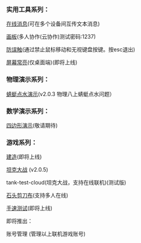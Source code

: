 ### 实用工具系列：

[在线消息](https://game.szy-szy.top/message)(可在多个设备间互传文本消息)  

[画板](https://game.szy-szy.top/paint)(多人协作(云协作)测试密码:1237)  

[防误触](https://game.szy-szy.top/no-touch)(通过禁止鼠标移动和无视键盘按键。按esc退出)  

[屏幕常亮](https://game.szy-szy.top/)(仅桌面端)(即将上线)

### 物理演示系列：  

[蜻蜓点水演示](https://game.szy-szy.top/wl/qt)(v2.0.3 物理八上蜻蜓点水问题） 

 ### 数学演示系列：

 [四边形演示](https://game.szy-szy.top/sx/demo)(敬请期待)
 
### 游戏系列：

[建造](https://game.szy-szy.top/build)(即将上线)

[坦克大战](https://game.szy-szy.top/tank-test) (v2.0.5)  

tank-test-cloud(坦克大战，支持在线联机)(测试版)  

[石头剪刀布](https://game.szy-szy.top/rock-paper-scissors.html)(支持多人在线)  

[手速测试](https://game.szy-szy.top/)(即将上线)

即将推出：  

账号管理 (管理以上联机游戏账号)
